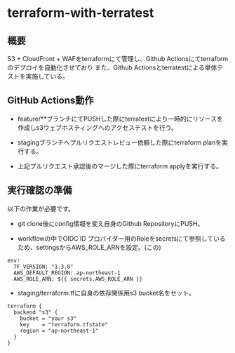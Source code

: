 # terraform-with-terratest


## 概要

S3 + CloudFront + WAFをterraformにて管理し、Github Actionsにてterraformのデプロイを自動化させており
また、Github Actionsとterratestによる単体テストを実施している。


## GitHub Actions動作

- feature/**ブランチにてPUSHした際にterratestにより一時的にリソースを作成しs3ウェブホスティングへのアクセステストを行う。


- stagingブランチへプルリクエストレビュー依頼した際にterraform planを実行する。


- 上記プルリクエスト承認後のマージした際にterraform applyを実行する。



## 実行確認の準備

以下の作業が必要です。


- git clone後にconfig情報を変え自身のGithub RepositoryにPUSH。

- workflowの中でOIDC ID プロバイダー用のRoleをsecretsにて参照しているため、settingsからAWS_ROLE_ARNを設定。(この)



```
env:
  TF_VERSION: "1.3.0"
  AWS_DEFAULT_REGION: ap-northeast-1
  AWS_ROLE_ARN: ${{ secrets.AWS_ROLE_ARN }} 
```

- staging/terraform.tfに自身の依存関係用s3 bucket名をセット。


```
terraform {
  backend "s3" {
    bucket = "your s3" 
    key    = "terraform.tfstate"
    region = "ap-northeast-1"
  }
}
```